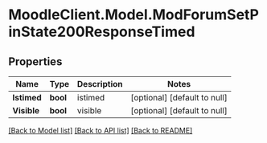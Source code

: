 # MoodleClient.Model.ModForumSetPinState200ResponseTimed

## Properties

Name | Type | Description | Notes
------------ | ------------- | ------------- | -------------
**Istimed** | **bool** | istimed | [optional] [default to null]
**Visible** | **bool** | visible | [optional] [default to null]

[[Back to Model list]](../README.md#documentation-for-models) [[Back to API list]](../README.md#documentation-for-api-endpoints) [[Back to README]](../README.md)

